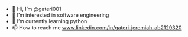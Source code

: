- 👋 Hi, I’m @gateri001
- 👀 I’m interested in software engineering
- 🌱 I’m currently learning python
- 📫 How to reach me www.linkedin.com/in/gateri-jeremiah-ab2129320
